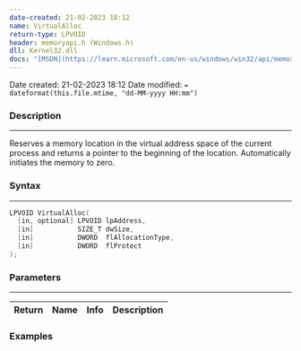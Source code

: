 ```yaml
---
date-created: 21-02-2023 18:12
name: VirtualAlloc
return-type: LPVOID
header: memoryapi.h (Windows.h)
dll: Kernel32.dll
docs: "[MSDN](https://learn.microsoft.com/en-us/windows/win32/api/memoryapi/nf-memoryapi-virtualalloc)"
---
```


Date created: 21-02-2023 18:12
Date modified: `= dateformat(this.file.mtime, "dd-MM-yyyy HH:mm")`

### Description
----
Reserves a memory location in the virtual address space of the current process and returns a pointer to the beginning of the location. Automatically initiates the memory to zero.


### Syntax
----
```cpp
LPVOID VirtualAlloc(
  [in, optional] LPVOID lpAddress,
  [in]           SIZE_T dwSize,
  [in]           DWORD  flAllocationType,
  [in]           DWORD  flProtect
);
```

### Parameters
----
| Return | Name      | Info         | Description |
| ------ | --------- | ------------ | ----------- |


### Examples


